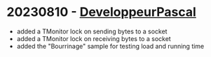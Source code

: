 # 20230810 - [DeveloppeurPascal](https://github.com/DeveloppeurPascal)

* added a TMonitor lock on sending bytes to a socket
* added a TMonitor lock on receiving bytes to a socket
* added the "Bourrinage" sample for testing load and running time
